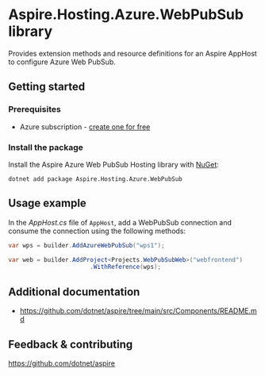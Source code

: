 # Aspire.Hosting.Azure.WebPubSub library

Provides extension methods and resource definitions for an Aspire AppHost to configure Azure Web PubSub.

## Getting started

### Prerequisites

- Azure subscription - [create one for free](https://azure.microsoft.com/free/)

### Install the package

Install the Aspire Azure Web PubSub Hosting library with [NuGet](https://www.nuget.org):

```dotnetcli
dotnet add package Aspire.Hosting.Azure.WebPubSub
```

## Usage example

In the _AppHost.cs_ file of `AppHost`, add a WebPubSub connection and consume the connection using the following methods:

```csharp
var wps = builder.AddAzureWebPubSub("wps1");

var web = builder.AddProject<Projects.WebPubSubWeb>("webfrontend")
                       .WithReference(wps);
```

## Additional documentation

* https://github.com/dotnet/aspire/tree/main/src/Components/README.md

## Feedback & contributing

https://github.com/dotnet/aspire
